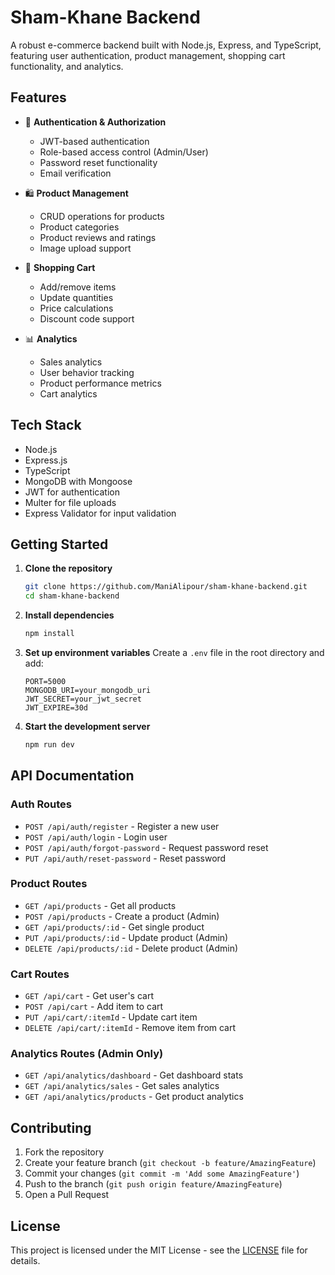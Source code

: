 # Sham-Khane Backend

A robust e-commerce backend built with Node.js, Express, and TypeScript, featuring user authentication, product management, shopping cart functionality, and analytics.

## Features

- 🔐 **Authentication & Authorization**

  - JWT-based authentication
  - Role-based access control (Admin/User)
  - Password reset functionality
  - Email verification

- 🛍️ **Product Management**

  - CRUD operations for products
  - Product categories
  - Product reviews and ratings
  - Image upload support

- 🛒 **Shopping Cart**

  - Add/remove items
  - Update quantities
  - Price calculations
  - Discount code support

- 📊 **Analytics**
  - Sales analytics
  - User behavior tracking
  - Product performance metrics
  - Cart analytics

## Tech Stack

- Node.js
- Express.js
- TypeScript
- MongoDB with Mongoose
- JWT for authentication
- Multer for file uploads
- Express Validator for input validation

## Getting Started

1. **Clone the repository**

   ```bash
   git clone https://github.com/ManiAlipour/sham-khane-backend.git
   cd sham-khane-backend
   ```

2. **Install dependencies**

   ```bash
   npm install
   ```

3. **Set up environment variables**
   Create a `.env` file in the root directory and add:

   ```env
   PORT=5000
   MONGODB_URI=your_mongodb_uri
   JWT_SECRET=your_jwt_secret
   JWT_EXPIRE=30d
   ```

4. **Start the development server**
   ```bash
   npm run dev
   ```

## API Documentation

### Auth Routes

- `POST /api/auth/register` - Register a new user
- `POST /api/auth/login` - Login user
- `POST /api/auth/forgot-password` - Request password reset
- `PUT /api/auth/reset-password` - Reset password

### Product Routes

- `GET /api/products` - Get all products
- `POST /api/products` - Create a product (Admin)
- `GET /api/products/:id` - Get single product
- `PUT /api/products/:id` - Update product (Admin)
- `DELETE /api/products/:id` - Delete product (Admin)

### Cart Routes

- `GET /api/cart` - Get user's cart
- `POST /api/cart` - Add item to cart
- `PUT /api/cart/:itemId` - Update cart item
- `DELETE /api/cart/:itemId` - Remove item from cart

### Analytics Routes (Admin Only)

- `GET /api/analytics/dashboard` - Get dashboard stats
- `GET /api/analytics/sales` - Get sales analytics
- `GET /api/analytics/products` - Get product analytics

## Contributing

1. Fork the repository
2. Create your feature branch (`git checkout -b feature/AmazingFeature`)
3. Commit your changes (`git commit -m 'Add some AmazingFeature'`)
4. Push to the branch (`git push origin feature/AmazingFeature`)
5. Open a Pull Request

## License

This project is licensed under the MIT License - see the [LICENSE](LICENSE) file for details.
